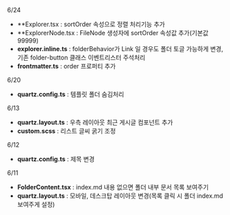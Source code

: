 6/24  
- **Explorer.tsx : sortOrder 속성으로 정렬 처리기능 추가
- **ExplorerNode.tsx : FileNode 생성자에 sortOrder 속성값 추가(기본값 99999)
- **explorer.inline.ts** : folderBehavior가 Link 일 경우도 폴더 토글 가능하게 변경, 기존 folder-button 클래스 이벤트리스터 주석처리
- **frontmatter.ts** : order 프로퍼티 추가

6/20  
- **quartz.config.ts** : 템플릿 폴더 숨김처리  

6/13  
- **quartz.layout.ts** : 우측 레이아웃 최근 게시글 컴포넌트 추가
- **custom.scss** : 리스트 글씨 굵기 조정

6/12  
- **quartz.config.ts** : 제목 변경

6/11  
- **FolderContent.tsx** : index.md 내용 없으면 폴더 내부 문서 목록 보여주기  
- **quartz.layout.ts** : 모바일, 데스크탑 레이아웃 변경(목록 클릭 시 폴더 index.md 보여주게 설정)